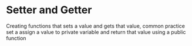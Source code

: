 # Setter and Getter
Creating functions that sets a value and gets that value, common practice set a assign a value to private variable and return that value using a public function 


